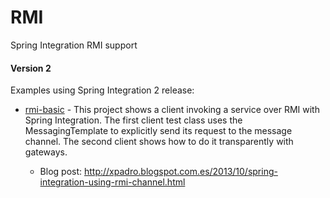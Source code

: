 # RMI
Spring Integration RMI support
#### Version 2
Examples using Spring Integration 2 release:

* [rmi-basic] - This project shows a client invoking a service over RMI with Spring Integration. The first client test class uses the MessagingTemplate to explicitly send its request to the message channel. The second client shows how to do it transparently with gateways.
  * Blog post: http://xpadro.blogspot.com.es/2013/10/spring-integration-using-rmi-channel.html


   [rmi-basic]: https://github.com/xpadro/spring-integration/tree/master/rmi/rmi-basic

